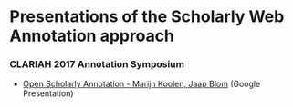 # Presentations of the Scholarly Web Annotation approach

### CLARIAH 2017 Annotation Symposium

- [Open Scholarly Annotation - Marijn Koolen, Jaap Blom](https://docs.google.com/presentation/d/1hYvnKt7bbxM_U3UoV_MDa9EB4-xN4516_KFyMzczP0g/edit) (Google Presentation)


